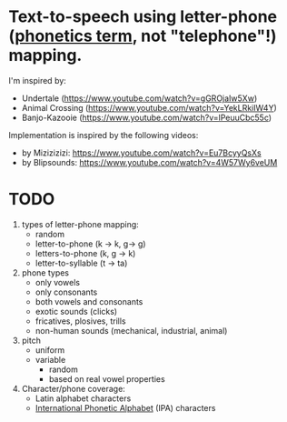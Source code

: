 # Text-to-speech using letter-phone ([phonetics term](https://en.wikipedia.org/wiki/Phone_(phonetics)), not "telephone"!) mapping. 

I'm inspired by:
- Undertale (https://www.youtube.com/watch?v=gGROjaIw5Xw) 
- Animal Crossing (https://www.youtube.com/watch?v=YekLRkiIW4Y)
- Banjo-Kazooie (https://www.youtube.com/watch?v=lPeuuCbc55c)

Implementation is inspired by the following videos:
- by Mizizizizi: https://www.youtube.com/watch?v=Eu7BcyyQsXs
- by Blipsounds: https://www.youtube.com/watch?v=4W57Wy6veUM

# TODO
1. types of letter-phone mapping:
    - random
    - letter-to-phone (k -> k, g-> g)
    - letters-to-phone (k, g -> k)
    - letter-to-syllable (t -> ta)
2. phone types
    - only vowels
    - only consonants
    - both vowels and consonants
    - exotic sounds (clicks)
    - fricatives, plosives, trills
    - non-human sounds (mechanical, industrial, animal)
3. pitch
    - uniform
    - variable
      - random
      - based on real vowel properties
4. Character/phone coverage:
    - Latin alphabet characters
    - [International Phonetic Alphabet](https://www.ipachart.com/) (IPA) characters


